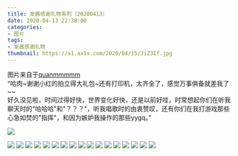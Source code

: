 ```yaml
---
title: 发酱感谢礼物系列（20200413）
date: 2020-04-13 22:38:00
categories:
- 图片
tags:
- 发酱感谢礼物
thumbnail: https://s1.ax1x.com/2020/04/15/JiZ3If.jpg
---
```


图片来自于<a href="https://weibo.com/p/1005051720171447" target="_blank">quanmmmmm</a><br/>“哈肉\~谢谢小红的拍立得大礼包\~还有打印机，太齐全了，感觉万事俱备就差我了\~\~<br/>好久没见啦，时间过得好快，世界变化好快，还是以前好哇，时常想起你们在听我聊天时的"哈哈哈"和"？？？"，听我唱歌时的由衷赞叹，还有你们在我打游戏那些心急如焚的"指挥"，和因为嫉妒我操作的那些yygq。”

<!-- 正文第一张图片为 thumbnail 图。 -->

![](https://s1.ax1x.com/2020/04/15/JiZ3If.jpg)

<!--more-->

![](https://s1.ax1x.com/2020/04/15/JiZMqI.jpg)
![](https://s1.ax1x.com/2020/04/15/JiZJJS.jpg)
![](https://s1.ax1x.com/2020/04/15/JiZlZt.jpg)
![](https://s1.ax1x.com/2020/04/15/JiZKsA.jpg)
![](https://s1.ax1x.com/2020/04/15/JiZ1dP.jpg)
![](https://s1.ax1x.com/2020/04/15/JiZGi8.jpg)
![](https://s1.ax1x.com/2020/04/15/JiZYRg.jpg)
![](https://s1.ax1x.com/2020/04/15/JiZtzQ.jpg)
![](https://s1.ax1x.com/2020/04/15/JiZUMj.jpg)
![](https://s1.ax1x.com/2020/04/15/JiZass.jpg)
![](https://s1.ax1x.com/2020/04/15/JiZdLn.jpg)
![](https://s1.ax1x.com/2020/04/15/JiZ0Zq.jpg)
![](https://s1.ax1x.com/2020/04/15/JiZBd0.jpg)
![](https://s1.ax1x.com/2020/04/15/JiZDoV.jpg)
![](https://s1.ax1x.com/2020/04/15/JiZsiT.jpg)
![](https://s1.ax1x.com/2020/04/15/JiZyJU.jpg)
![](https://s1.ax1x.com/2020/04/15/JiZ6WF.jpg)


